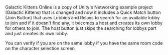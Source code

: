 Galactic Kittens Online is a copy of Unity's Networking example project (Galactic Kittens) that is changed and now it includes a Quick Match button (Join Button) that uses Lobbies and Relays to search for an available lobby to join and if it doesn't find any, it becomes a host and creates its own lobby for others to join. The host button just skips the searching for lobbys part and just creates its own lobby. 

You can verify if you are on the same lobby if you have the same room code on the character selection screen

